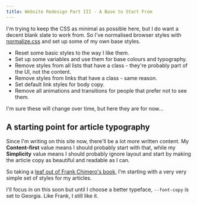 ```yaml
---
title: Website Redesign Part III - A Base to Start From
---
```


I'm trying to keep the CSS as minimal as possible here, but I do want a decent blank slate to work from. So I've normalised browser styles with [normalize.css](https://necolas.github.io/normalize.css/) and set up some of my own base styles.

* Reset some basic styles to the way I like them.
* Set up some variables and use them for base colours and typography.
* Remove styles from all lists that have a class - they're probably part of the UI, not the content.
* Remove styles from links that have a class - same reason.
* Set default link styles for body copy.
* Remove all animations and transitions for people that prefer not to see them.


I'm sure these will change over time, but here they are for now...

<script src="https://gist.github.com/dannysmith/dc8930ee00a9c47588b096b74870f27b.js"></script>

<script src="https://gist.github.com/dannysmith/3e4d15914c9b809b447bb7e7538ae545.js"></script>


## A starting point for article typography

Since I'm writing on this site now, there'll be a lot more written content. My **Content-first** value means I should probably start with that, while my **Simplicity** value means I should probably ignore layout and start by making the article copy as beautiful and readable as I can.

So taking a [leaf out of Frank Chimero's book](https://frankchimero.com/blog/2020/redesign-this-design/), I'm starting with a very very simple set of styles for my articles.

<script src="https://gist.github.com/dannysmith/0cdf7bde3a20a9453d47c20155ba1d82.js"></script>

I'll focus in on this soon but until I choose a better typeface, `--font-copy` is set to Georgia. Like Frank, I still like it.
